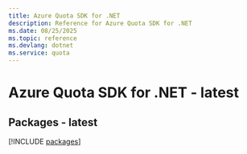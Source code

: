 ```yaml
---
title: Azure Quota SDK for .NET
description: Reference for Azure Quota SDK for .NET
ms.date: 08/25/2025
ms.topic: reference
ms.devlang: dotnet
ms.service: quota
---
```

# Azure Quota SDK for .NET - latest
## Packages - latest
[!INCLUDE [packages](quota-index.md)]